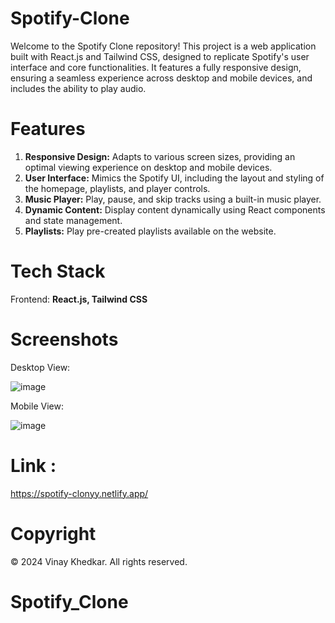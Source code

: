 # Spotify-Clone

Welcome to the Spotify Clone repository! This project is a web application built with React.js and Tailwind CSS, designed to replicate Spotify's user interface and core functionalities. It features a fully responsive design, ensuring a seamless experience across desktop and mobile devices, and includes the ability to play audio.

# Features
1. **Responsive Design:** Adapts to various screen sizes, providing an optimal viewing experience on desktop and mobile devices.
2. **User Interface:** Mimics the Spotify UI, including the layout and styling of the homepage, playlists, and player controls.
3. **Music Player:** Play, pause, and skip tracks using a built-in music player.
4. **Dynamic Content:** Display content dynamically using React components and state management.
5. **Playlists:** Play pre-created playlists available on the website.

# Tech Stack
Frontend: **React.js, Tailwind CSS**

# Screenshots

Desktop View:

![image](https://github.com/VinayKhedkar/Spotify-Clone/assets/145246376/ff3fdd64-8bd6-4c6d-aed5-264aa8039823)

Mobile View: 

![image](https://github.com/VinayKhedkar/Spotify-Clone/assets/145246376/62b658b9-c7ab-4f18-b3b3-959ecfb5827e)

# Link :
https://spotify-clonyy.netlify.app/
# Copyright
© 2024 Vinay Khedkar. All rights reserved.

# Spotify_Clone
